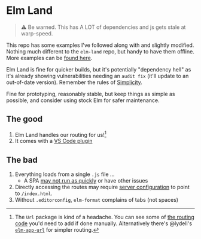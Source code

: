# Elm Land

> ⚠️ Be warned. This has A LOT of dependencies and js gets stale at warp-speed.

This repo has some examples I've followed along with and slightly modified. Nothing much different to the `elm-land` repo, but handy to have them offline. More examples can be [found here](https://github.com/elm-land/elm-land/tree/main/examples).

Elm Land is fine for quicker builds, but it's potentially "dependency hell" as it's already showing vulnerabilities needing an `audit fix` (it'll update to an out-of-date version). Remember the rules of [Simplicity](https://pragprog.com/titles/dtcode/simplicity/).

Fine for prototyping, reasonably stable, but keep things as simple as possible, and consider using stock Elm for safer maintenance.

## The good

1. Elm Land handles our routing for us![^1]
2. It comes with a [VS Code plugin](https://github.com/elm-land/vscode)

## The bad

1. Everything loads from a single `.js` file ...
    - A SPA [may not run as quickly](https://adamsilver.io/blog/the-problem-with-single-page-applications/) or have other issues
2. Directly accessing the routes may require [server configuration](https://elm.land/guide/deploying.html#understanding-the-output) to point to `/index.html`.
3. Without `.editorconfig`, `elm-format` complains of tabs (not spaces)

[^1]: The `Url` package is kind of a headache. You can see some of [the routing code](https://github.com/rtfeldman/elm-spa-example/blob/master/src/Route.elm) you'd need to add if done manually. Alternatively there's @lydell's [`elm-app-url`](https://github.com/lydell/elm-app-url/) for simpler routing.
